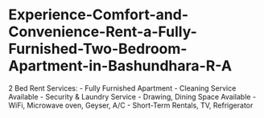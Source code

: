 # Experience-Comfort-and-Convenience-Rent-a-Fully-Furnished-Two-Bedroom-Apartment-in-Bashundhara-R-A
2 Bed Rent Services: - Fully Furnished Apartment - Cleaning Service Available - Security &amp; Laundry Service - Drawing, Dining Space Available - WiFi, Microwave oven, Geyser, A/C - Short-Term Rentals, TV, Refrigerator
